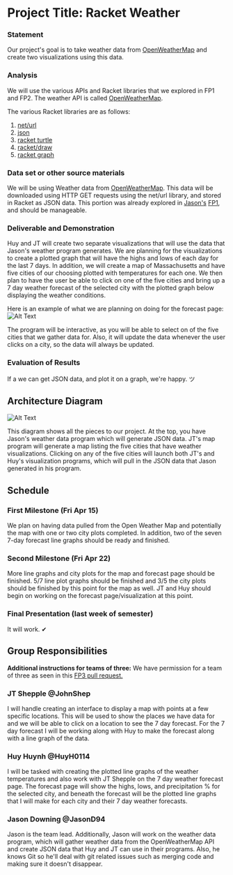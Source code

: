 # Project Title: Racket Weather

### Statement
Our project's goal is to take weather data from [OpenWeatherMap](http://openweathermap.org/) and create two visualizations using this data.

### Analysis
We will use the various APIs and Racket libraries that we explored in FP1 and FP2. The weather API is called [OpenWeatherMap](http://openweathermap.org/).

The various Racket libraries are as follows:

1. [net/url](https://docs.racket-lang.org/net/url.html)
2. [json](https://docs.racket-lang.org/json/)
3. [racket turtle](https://docs.racket-lang.org/racket_turtle/index.html)
4. [racket/draw](https://docs.racket-lang.org/draw/index.html)
5. [racket graph](https://stchang.github.io/graph/graph.html)

### Data set or other source materials
We will be using Weather data from [OpenWeatherMap](http://openweathermap.org/). This data will be downloaded using HTTP GET requests using the net/url library, and stored in Racket as JSON data. This portion was already explored in [Jason's](https://github.com/JasonD94) [FP1](https://github.com/JasonD94/FP1), and should be manageable.

### Deliverable and Demonstration
Huy and JT will create two separate visualizations that will use the data that Jason's weather program generates. We are planning for the visualizations to create a plotted graph that will have the highs and lows of each day for the last 7 days. In addition, we will create a map of Massachusetts and have five cities of our choosing plotted with temperatures for each one. We then plan to have the user be able to click on one of the five cities and bring up a 7 day weather forecast of the selected city with the plotted graph below displaying the weather conditions.

Here is an example of what we are planning on doing for the forecast page: ![Alt Text](https://github.com/oplS16projects/Racket-Weather/blob/master/Example.PNG)

The program will be interactive, as you will be able to select on of the five cities that we gather data for. Also, it will update the data whenever the user clicks on a city, so the data will always be updated.

### Evaluation of Results
If a we can get JSON data, and plot it on a graph, we're happy. ツ

## Architecture Diagram
![Alt Text](https://github.com/oplS16projects/Racket-Weather/blob/master/Diagram.PNG)

This diagram shows all the pieces to our project. At the top, you have Jason's weather data program which will generate JSON data. JT's map program will generate a map listing the five cities that have weather visualizations. Clicking on any of the five cities will launch both JT's and Huy's visualization programs, which will pull in the JSON data that Jason generated in his program.

## Schedule

### First Milestone (Fri Apr 15)
We plan on having data pulled from the Open Weather Map and potentially the map with one or two city plots completed. In addition, two of the seven 7-day forecast line graphs should be ready and finished.

### Second Milestone (Fri Apr 22)
More line graphs and city plots for the map and forecast page should be finished. 5/7 line plot graphs should be finished and 3/5 the city plots should be finished by this point for the map as well. JT and Huy should begin on working on the forecast page/visualization at this point.

### Final Presentation (last week of semester)
It will work. ✔

## Group Responsibilities

**Additional instructions for teams of three:**
We have permission for a team of three as seen in this [FP3 pull request.](https://github.com/oplS16projects/FP3/pull/12)

### JT Shepple @JohnShep
I will handle creating an interface to display a map with points at a few specific locations. This will be used to show the places we have data for and we will be able to click on a location to see the 7 day forecast. For the 7 day forecast I will be working along with Huy to make the forecast along with a line graph of the data.

### Huy Huynh @HuyH0114
I will be tasked with creating the plotted line graphs of the weather temperatures and also work with JT Shepple on the 7 day weather forecast page. The forecast page will show the highs, lows, and precipitation % for the selected city, and beneath the forecast will be the plotted line graphs that I will make for each city and their 7 day weather forecasts.

### Jason Downing @JasonD94
Jason is the team lead. Additionally, Jason will work on the weather data program, which will gather weather data from the OpenWeatherMap API and create JSON data that Huy and JT can use in their programs. Also, he knows Git so he'll deal with git related issues such as merging code and making sure it doesn't disappear.
